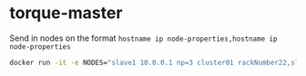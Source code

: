 # torque-master

Send in nodes on the format `hostname ip node-properties,hostname ip node-properties`

```sh
docker run -it -e NODES="slave1 10.0.0.1 np=3 cluster01 rackNumber22,slave2 10.0.0.2 np=5" --net="host" cbatchx/torque-master
```